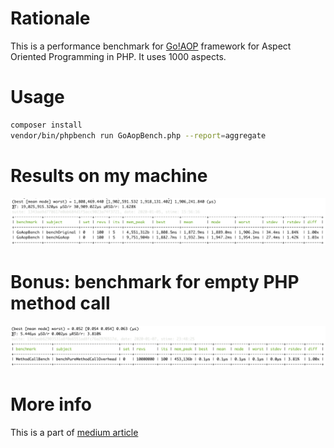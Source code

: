 # Rationale
This is a performance benchmark for [Go!AOP](https://github.com/goaop/framework) framework for Aspect Oriented Programming
in PHP. It uses 1000 aspects.

# Usage
```bash
composer install
vendor/bin/phpbench run GoAopBench.php --report=aggregate
```

# Results on my machine
![screenshot](https://github.com/ivastly/goaop-hello-world/raw/bench-1000/aop-bench-1000classes.png)

# Bonus: benchmark for empty PHP method call
![screenshot](https://github.com/ivastly/goaop-hello-world/raw/benchmark/empty-method-call-benchmark.png)

# More info
This is a part of [medium article](https://medium.com) 
